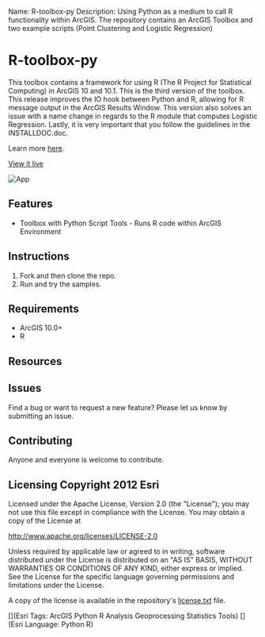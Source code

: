 Name: R-toolbox-py Description: Using Python as a medium to call R
functionality within ArcGIS.  The repository contains an ArcGIS Toolbox and
two example scripts (Point Clustering and Logistic Regression)

# R-toolbox-py

This toolbox contains a framework for using R (The R Project for Statistical
Computing) in ArcGIS 10 and 10.1. This is the third version of the toolbox.
This release improves the IO hook between Python and R, allowing for R message
output in the ArcGIS Results Window. This version also solves an issue with a
name change in regards to the R module that computes Logistic Regression.
Lastly, it is very important that you follow the guidelines in the
INSTALLDOC.doc. 

Learn more
[here](http://www.arcgis.com/home/item.html?id=a5736544d97a4544aa47d06baf910f6d).

[View it
live](http://video.esri.com/watch/1925/integrating-open_dash_source-statistical-packages-with-arcgis)

![App](https://raw.github.com/Esri/R-toolbox-py/master/R-toolbox-image.png)

## Features
* Toolbox with Python Script Tools - Runs R code within ArcGIS Environment

## Instructions

1. Fork and then clone the repo. 
2. Run and try the samples.

## Requirements

* ArcGIS 10.0+ 
* R

## Resources

## Issues

Find a bug or want to request a new feature?  Please let us know by submitting
an issue.

## Contributing

Anyone and everyone is welcome to contribute. 

## Licensing Copyright 2012 Esri

Licensed under the Apache License, Version 2.0 (the "License"); you may not
use this file except in compliance with the License.  You may obtain a copy of
the License at

   http://www.apache.org/licenses/LICENSE-2.0

Unless required by applicable law or agreed to in writing, software
distributed under the License is distributed on an "AS IS" BASIS, WITHOUT
WARRANTIES OR CONDITIONS OF ANY KIND, either express or implied.  See the
License for the specific language governing permissions and limitations under
the License.

A copy of the license is available in the repository's [license.txt](
https://raw.github.com/Esri/R-toolbox-py/master/license.txt) file.

[](Esri Tags: ArcGIS Python R Analysis Geoprocessing Statistics Tools) 
[](Esri Language: Python R)

